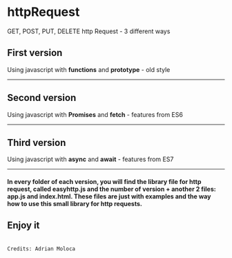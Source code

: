 # httpRequest
GET, POST, PUT, DELETE  http Request - 3 different ways

<h2>First version</h2>
<p>Using javascript with <strong>functions</strong> and <strong>prototype</strong> - old style</p>
<hr>
<h2>Second version</h2>
<p>Using javascript with <strong>Promises</strong> and <strong>fetch</strong> - features from ES6</p>
<hr>
<h2>Third version</h2>
<p>Using javascript with <strong>async</strong> and <strong>await</strong> - features from ES7</p>
<hr>

<h4>In every folder of each version, you will find the library file for http request, called easyhttp.js and the number of version + another 2 files: app.js and index.html. These files are just with examples and the way how to use this small library for http requests.</h4>
<h2>Enjoy it</h2>
<br>
<code>Credits: Adrian Moloca</code>
